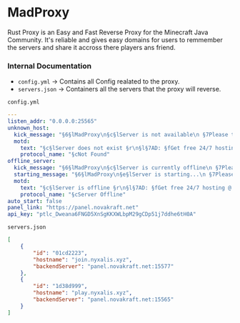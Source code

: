 # MadProxy

Rust Proxy is an Easy and Fast Reverse Proxy for the Minecraft Java Community.
It's reliable and gives easy domains for users to remmember the servers and share it accross there players ans friend.

### Internal Documentation
- ``config.yml`` -> Contains all Config realated to the proxy.
- ``servers.json`` -> Containers all the servers that the proxy will reverse.


``config.yml``
```yml
---
listen_addr: "0.0.0.0:25565"
unknown_host:
  kick_message: "§6§lMadProxy\n§c§lServer is not available\n §7Please try again later\n\n §7Contact an administrator if the issue persists"
  motd:
    text: "§c§lServer does not exist §r\n§l§7AD: §fGet free 24/7 hosting @ §2xeh6.co.uk"
    protocol_name: "§cNot Found"
offline_server:
  kick_message: "§6§lMadProxy\n§c§lServer is currently offline\n §7Please try again later\n\n §7Contact an administrator if the issue persists"
  starting_message: "§6§lMadProxy\n§e§lServer is starting...\n §7Please try again in a moment"
  motd:
    text: "§c§lServer is offline §r\n§l§7AD: §fGet free 24/7 hosting @ §2xeh6.co.uk"
    protocol_name: "§cServer Offline"
auto_start: false
panel_link: "https://panel.novakraft.net"
api_key: "ptlc_Dweana6FNGD5XnSgKKXWLbpM29gCDp51j7ddhe6tH0A"

```

``servers.json``
```json
[
    {
        "id": "01cd2223",
        "hostname": "join.nyxalis.xyz",
        "backendServer": "panel.novakraft.net:15577"
    },
    {
        "id": "1d38d999",
        "hostname": "play.nyxalis.xyz",
        "backendServer": "panel.novakraft.net:15565"
    }
]
```